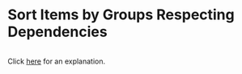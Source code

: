 # Sort Items by Groups Respecting Dependencies 

~~~java

~~~

Click [here](Explanation.md) for an explanation.

